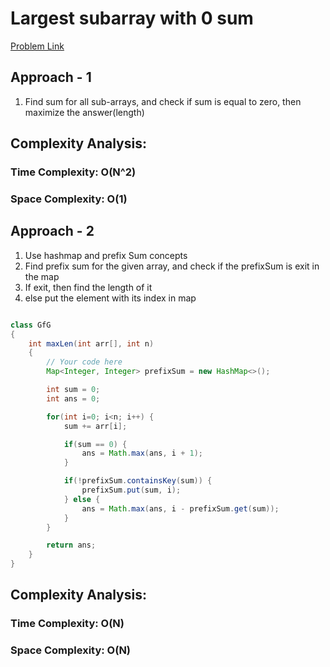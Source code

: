 # Largest subarray with 0 sum

[Problem Link](https://www.geeksforgeeks.org/problems/largest-subarray-with-0-sum/1)

## Approach - 1

1. Find sum for all sub-arrays, and check if sum is equal to zero, then maximize the answer(length)

## Complexity Analysis:

### Time Complexity: O(N^2)

### Space Complexity: O(1)

## Approach - 2

1. Use hashmap and prefix Sum concepts
2. Find prefix sum for the given array, and check if the prefixSum is exit in the map
3. If exit, then find the length of it
4. else put the element with its index in map

```Java

class GfG
{
    int maxLen(int arr[], int n)
    {
        // Your code here
        Map<Integer, Integer> prefixSum = new HashMap<>();

        int sum = 0;
        int ans = 0;

        for(int i=0; i<n; i++) {
            sum += arr[i];

            if(sum == 0) {
                ans = Math.max(ans, i + 1);
            }

            if(!prefixSum.containsKey(sum)) {
                prefixSum.put(sum, i);
            } else {
                ans = Math.max(ans, i - prefixSum.get(sum));
            }
        }

        return ans;
    }
}

```

## Complexity Analysis:

### Time Complexity: O(N)

### Space Complexity: O(N)
